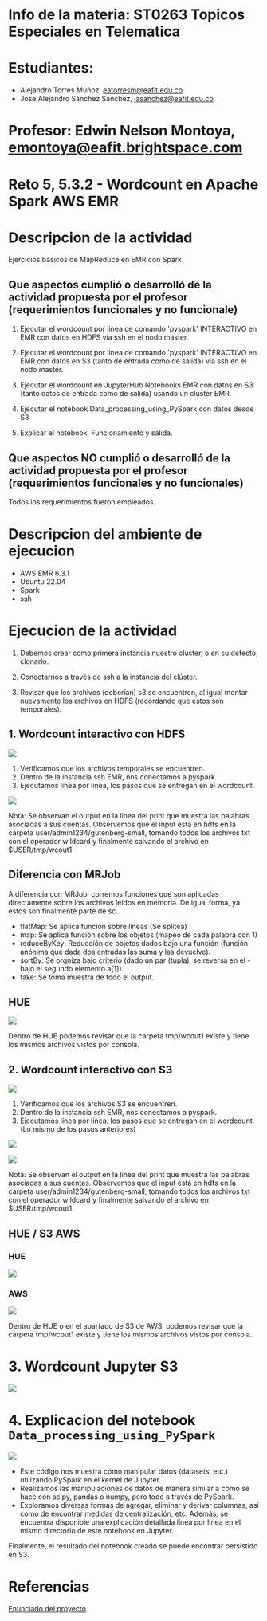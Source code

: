 # Info de la materia: ST0263 Topicos Especiales en Telematica

# Estudiantes:
- Alejandro Torres Muñoz, eatorresm@eafit.edu.co
- Jose Alejandro Sánchez Sánchez, jasanchez@eafit.edu.co

# Profesor: Edwin Nelson Montoya, emontoya@eafit.brightspace.com

# Reto 5, 5.3.2 - Wordcount en Apache Spark AWS EMR

# Descripcion de la actividad

Ejercicios básicos de MapReduce en EMR con Spark.

## Que aspectos cumplió o desarrolló de la actividad propuesta por el profesor (requerimientos funcionales y no funcionale)

1. Ejecutar el wordcount por linea de comando 'pyspark' INTERACTIVO en EMR con datos en HDFS vía ssh en el nodo master.

2. Ejecutar el wordcount por linea de comando 'pyspark' INTERACTIVO en EMR con datos en S3 (tanto de entrada como de salida)  vía ssh en el nodo master.

3. Ejecutar el wordcount en JupyterHub Notebooks EMR con datos en S3 (tanto datos de entrada como de salida) usando un clúster EMR.

4. Ejecutar el notebook Data_processing_using_PySpark con datos desde S3

5. Explicar el notebook: Funcionamiento y salida.


## Que aspectos NO cumplió o desarrolló de la actividad propuesta por el profesor (requerimientos funcionales y no funcionales)

Todos los requerimientos fueron empleados.

# Descripcion del ambiente de ejecucion

- AWS EMR 6.3.1
- Ubuntu 22.04
- Spark
- ssh


# Ejecucion de la actividad

1. Debemos crear como primera instancia nuestro clúster, o en su defecto, clonarlo.

2. Conectarnos a través de ssh a la instancia del clúster.

3. Revisar que los archivos (deberían) s3 se encuentren, al igual montar nuevamente los archivos en HDFS (recordando que estos son temporales).

## 1. Wordcount interactivo con HDFS

![](./images/1.png)

1. Verificamos que los archivos temporales se encuentren.
2. Dentro de la instancia ssh EMR, nos conectamos a pyspark.
2. Ejecutamos línea por línea, los pasos que se entregan en el wordcount.

![](./images/2.png)


Nota: Se observan el output en la linea del print que muestra las palabras asociadas a sus cuentas. Observemos que el input está en hdfs en la carpeta user/admin1234/gutenberg-small, tomando todos los archivos txt con el operador wildcard y finalmente salvando el archivo en $USER/tmp/wcout1.

## Diferencia con MRJob

A diferencia con MRJob, corremos funciones que son aplicadas directamente sobre los archivos leidos en memoria. De igual forma, ya estos son finalmente parte de sc.

- flatMap: Se aplica función sobre líneas (Se splitea)
- map: Se aplica función sobre los objetos (mapeo de cada palabra con 1)
- reduceByKey: Reducción de objetos dados bajo una función (función anónima que dada dos entradas las suma y las devuelve).
- sortBy: Se orgniza bajo criterio (dado un par (tupla), se reversa en el - bajo el segundo elemento a[1]).
- take: Se toma muestra de todo el output.

## HUE

![](./images/3-hdfs.png)

Dentro de HUE podemos revisar que la carpeta tmp/wcout1 existe y tiene los mismos archivos vistos por consola.

## 2. Wordcount interactivo con S3

![](./images/1.png)

1. Verificamos que los archivos S3 se encuentren.
2. Dentro de la instancia ssh EMR, nos conectamos a pyspark.
2. Ejecutamos línea por línea, los pasos que se entregan en el wordcount. 
(Lo mismo de los pasos anteriores)

![](./images/3-s3.png)

![](./images/4-s3.png)


Nota: Se observan el output en la linea del print que muestra las palabras asociadas a sus cuentas. Observemos que el input está en hdfs en la carpeta user/admin1234/gutenberg-small, tomando todos los archivos txt con el operador wildcard y finalmente salvando el archivo en $USER/tmp/wcout1.

## HUE / S3 AWS

### HUE
![](./images/5-s3.png)
### AWS
![](./images/6-s3.png)

Dentro de HUE o en el apartado de S3 de AWS, podemos revisar que la carpeta tmp/wcout1 existe y tiene los mismos archivos vistos por consola.

# 3. Wordcount Jupyter S3
![](./images/7-s3.jpeg)

# 4.  Explicacion del notebook `Data_processing_using_PySpark`

![](https://github.com/Alejandro2144/eatorresm-st0263/blob/main/Reto%205/reto%205-3-2/Comentarios%20Data%20Processing.ipynb)

- Este código nos muestra cómo manipular datos (datasets, etc.) utilizando PySpark en el kernel de Jupyter.
- Realizamos las manipulaciones de datos de manera similar a como se hace con scipy, pandas o numpy, pero todo a través de PySpark.
- Exploramos diversas formas de agregar, eliminar y derivar columnas, así como de encontrar medidas de centralización, etc. Además, se encuentra disponible una explicación detallada línea por línea en el mismo directorio de este notebook en Jupyter.

Finalmente, el resultado del notebook creado se puede encontrar persistido en S3.

# Referencias

[Enunciado del proyecto](https://github.com/st0263eafit/st0263-231/blob/main/bigdata/lab5-3-mrjob-spark.txt)
